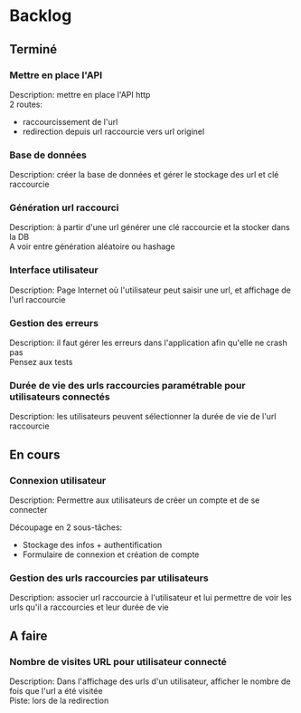 # Backlog

## Terminé

### Mettre en place l'API

Description: mettre en place l'API http  
2 routes:

- raccourcissement de l'url
- redirection depuis url raccourcie vers url originel

### Base de données

Description: créer la base de données et gérer le stockage des url et clé raccourcie

### Génération url raccourci

Description: à partir d'une url générer une clé raccourcie et la stocker dans la DB  
A voir entre génération aléatoire ou hashage

### Interface utilisateur

Description: Page Internet où l'utilisateur peut saisir une url, et affichage de l'url raccourcie

### Gestion des erreurs

Description: il faut gérer les erreurs dans l'application afin qu'elle ne crash pas  
Pensez aux tests

### Durée de vie des urls raccourcies paramétrable pour utilisateurs connectés

Description: les utilisateurs peuvent sélectionner la durée de vie de l'url raccourcie

## En cours

### Connexion utilisateur

Description: Permettre aux utilisateurs de créer un compte et de se connecter

Découpage en 2 sous-tâches:

* Stockage des infos + authentification
* Formulaire de connexion et création de compte

### Gestion des urls raccourcies par utilisateurs

Description: associer url raccourcie à l'utilisateur et lui permettre de voir les urls qu'il a raccourcies et leur durée
de vie

## A faire

### Nombre de visites URL pour utilisateur connecté

Description: Dans l'affichage des urls d'un utilisateur, afficher le nombre de fois que l'url a été visitée  
Piste: lors de la redirection
